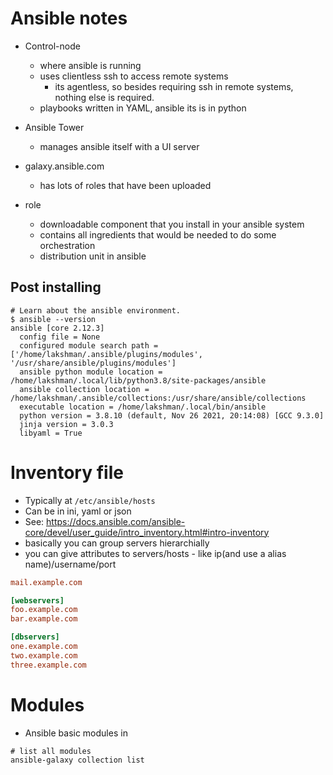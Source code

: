 # Ansible notes

* Control-node
    * where ansible is running
    * uses clientless ssh to access remote systems
        * its agentless, so besides requiring ssh in remote systems, nothing else is required.
    * playbooks written in YAML, ansible its is in python
* Ansible Tower
    * manages ansible itself with a UI server
* galaxy.ansible.com
    * has lots of roles that have been uploaded

* role
    * downloadable component that you install in your ansible system
    * contains all ingredients that would be needed to do some orchestration
    * distribution unit in ansible

## Post installing

```
# Learn about the ansible environment.
$ ansible --version
ansible [core 2.12.3]
  config file = None
  configured module search path = ['/home/lakshman/.ansible/plugins/modules', '/usr/share/ansible/plugins/modules']
  ansible python module location = /home/lakshman/.local/lib/python3.8/site-packages/ansible
  ansible collection location = /home/lakshman/.ansible/collections:/usr/share/ansible/collections
  executable location = /home/lakshman/.local/bin/ansible
  python version = 3.8.10 (default, Nov 26 2021, 20:14:08) [GCC 9.3.0]
  jinja version = 3.0.3
  libyaml = True
```

# Inventory file

* Typically at `/etc/ansible/hosts`
* Can be in ini, yaml or json
* See: https://docs.ansible.com/ansible-core/devel/user_guide/intro_inventory.html#intro-inventory
* basically you can group servers hierarchially
* you can give attributes to servers/hosts - like ip(and use a alias name)/username/port

```ini
mail.example.com

[webservers]
foo.example.com
bar.example.com

[dbservers]
one.example.com
two.example.com
three.example.com
```

# Modules

* Ansible basic modules in

```
# list all modules
ansible-galaxy collection list

```

